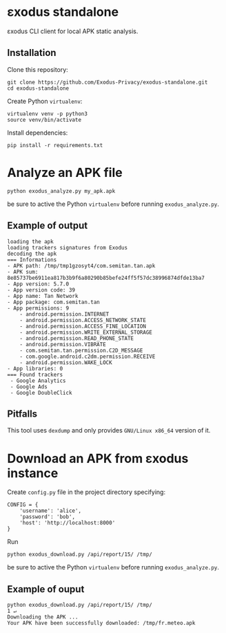 # εxodus standalone
εxodus CLI client for local APK static analysis.

## Installation 
Clone this repository:
```
git clone https://github.com/Exodus-Privacy/exodus-standalone.git
cd exodus-standalone
```
Create Python `virtualenv`:
```
virtualenv venv -p python3
source venv/bin/activate
```
Install dependencies:
```
pip install -r requirements.txt
```

# Analyze an APK file
```
python exodus_analyze.py my_apk.apk
```
be sure to active the Python `virtualenv` before running `exodus_analyze.py`.

## Example of output
```
loading the apk
loading trackers signatures from Exodus
decoding the apk
=== Informations
- APK path: /tmp/tmp1gzosyt4/com.semitan.tan.apk
- APK sum: 8e85737be6911ea817b3b9f6a80290b85befe24ff5f57dc38996874dfde13ba7
- App version: 5.7.0
- App version code: 39
- App name: Tan Network
- App package: com.semitan.tan
- App permissions: 9
    - android.permission.INTERNET
    - android.permission.ACCESS_NETWORK_STATE
    - android.permission.ACCESS_FINE_LOCATION
    - android.permission.WRITE_EXTERNAL_STORAGE
    - android.permission.READ_PHONE_STATE
    - android.permission.VIBRATE
    - com.semitan.tan.permission.C2D_MESSAGE
    - com.google.android.c2dm.permission.RECEIVE
    - android.permission.WAKE_LOCK
- App libraries: 0
=== Found trackers
 - Google Analytics
 - Google Ads
 - Google DoubleClick
```

## Pitfalls
This tool uses `dexdump` and only provides `GNU/Linux x86_64` version of it.

# Download an APK from εxodus instance
Create `config.py` file in the project directory specifying:
```
CONFIG = {
    'username': 'alice',
    'password': 'bob',
    'host': 'http://localhost:8000'
}
```
Run
```
python exodus_download.py /api/report/15/ /tmp/
```
be sure to active the Python `virtualenv` before running `exodus_analyze.py`.

## Example of ouput
```
python exodus_download.py /api/report/15/ /tmp/                                                                                             1 ↵
Downloading the APK ...
Your APK have been successfully downloaded: /tmp/fr.meteo.apk

```